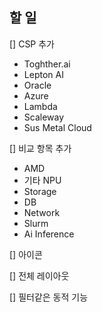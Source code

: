 ## 할 일

[] CSP 추가
  - Toghther.ai
  - Lepton AI
  - Oracle
  - Azure
  - Lambda
  - Scaleway
  - Sus Metal Cloud
  
[] 비교 항목 추가
  - AMD
  - 기타 NPU
  - Storage
  - DB
  - Network
  - Slurm
  - Ai Inference
  

[] 아이콘 

[] 전체 레이아웃

[] 필터같은 동적 기능

